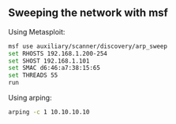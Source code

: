 ## Sweeping the network with msf

Using Metasploit:

```bash
msf use auxiliary/scanner/discovery/arp_sweep
set RHOSTS 192.168.1.200-254 
set SHOST 192.168.1.101 
set SMAC d6:46:a7:38:15:65 
set THREADS 55 
run
```

Using arping:

```bash
arping -c 1 10.10.10.10
```
